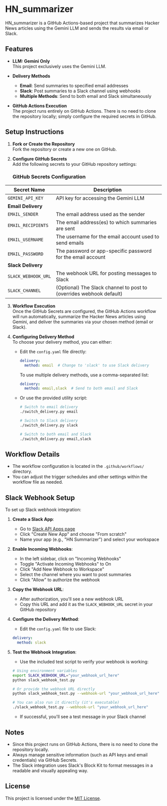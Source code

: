 # HN_summarizer

HN_summarizer is a GitHub Actions-based project that summarizes Hacker News articles using the Gemini LLM and sends the results via email or Slack.

## Features

- **LLM: Gemini Only**  
  This project exclusively uses the Gemini LLM.

- **Delivery Methods**  
  - **Email**: Send summaries to specified email addresses
  - **Slack**: Post summaries to a Slack channel using webhooks
  - **Multiple Methods**: Send to both email and Slack simultaneously

- **GitHub Actions Execution**  
  The project runs entirely on GitHub Actions. There is no need to clone the repository locally; simply configure the required secrets in GitHub.

## Setup Instructions

1. **Fork or Create the Repository**  
   Fork the repository or create a new one on GitHub.

2. **Configure GitHub Secrets**  
   Add the following secrets to your GitHub repository settings:

   ### GitHub Secrets Configuration

| Secret Name         | Description                                                            |
|---------------------|------------------------------------------------------------------------|
| `GEMINI_API_KEY`    | API key for accessing the Gemini LLM                                   |
| **Email Delivery**  |                                                                        |
| `EMAIL_SENDER`      | The email address used as the sender                                   |
| `EMAIL_RECIPIENTS`  | The email address(es) to which summaries are sent                      |
| `EMAIL_USERNAME`    | The username for the email account used to send emails                 |
| `EMAIL_PASSWORD`    | The password or app-specific password for the email account            |
| **Slack Delivery**  |                                                                        |
| `SLACK_WEBHOOK_URL` | The webhook URL for posting messages to Slack                          |
| `SLACK_CHANNEL`     | (Optional) The Slack channel to post to (overrides webhook default)    |

3. **Workflow Execution**  
   Once the GitHub Secrets are configured, the GitHub Actions workflow will run automatically, summarize the Hacker News articles using Gemini, and deliver the summaries via your chosen method (email or Slack).

4. **Configuring Delivery Method**  
   To choose your delivery method, you can either:
   
   - Edit the `config.yaml` file directly:
     ```yaml
     delivery:
       method: email  # Change to 'slack' to use Slack delivery
     ```
     
     To use multiple delivery methods, use a comma-separated list:
     ```yaml
     delivery:
       method: email,slack  # Send to both email and Slack
     ```
   
   - Or use the provided utility script:
     ```bash
     # Switch to email delivery
     ./switch_delivery.py email
     
     # Switch to Slack delivery
     ./switch_delivery.py slack
     
     # Switch to both email and Slack
     ./switch_delivery.py email,slack
     ```

## Workflow Details

- The workflow configuration is located in the `.github/workflows/` directory.
- You can adjust the trigger schedules and other settings within the workflow file as needed.

## Slack Webhook Setup

To set up Slack webhook integration:

1. **Create a Slack App**:
   - Go to [Slack API Apps page](https://api.slack.com/apps)
   - Click "Create New App" and choose "From scratch"
   - Name your app (e.g., "HN Summarizer") and select your workspace

2. **Enable Incoming Webhooks**:
   - In the left sidebar, click on "Incoming Webhooks"
   - Toggle "Activate Incoming Webhooks" to On
   - Click "Add New Webhook to Workspace"
   - Select the channel where you want to post summaries
   - Click "Allow" to authorize the webhook

3. **Copy the Webhook URL**:
   - After authorization, you'll see a new webhook URL
   - Copy this URL and add it as the `SLACK_WEBHOOK_URL` secret in your GitHub repository

4. **Configure the Delivery Method**:
   - Edit the `config.yaml` file to use Slack:
   ```yaml
   delivery:
     method: slack
   ```

5. **Test the Webhook Integration**:
   - Use the included test script to verify your webhook is working:
   ```bash
   # Using environment variables
   export SLACK_WEBHOOK_URL="your_webhook_url_here"
   python slack_webhook_test.py

   # Or provide the webhook URL directly
   python slack_webhook_test.py --webhook-url "your_webhook_url_here"
   
   # You can also run it directly (it's executable)
   ./slack_webhook_test.py --webhook-url "your_webhook_url_here"
   ```
   - If successful, you'll see a test message in your Slack channel

## Notes

- Since this project runs on GitHub Actions, there is no need to clone the repository locally.
- Always manage sensitive information (such as API keys and email credentials) via GitHub Secrets.
- The Slack integration uses Slack's Block Kit to format messages in a readable and visually appealing way.

## License

This project is licensed under the [MIT License](LICENSE).
